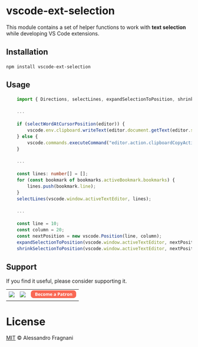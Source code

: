 # vscode-ext-selection

This module contains a set of helper functions to work with **text selection** while developing VS Code extensions.

## Installation

`npm install vscode-ext-selection`

## Usage

```ts
    import { Directions, selectLines, expandSelectionToPosition, shrinkSelectionToPosition } from "vscode-ext-selection";

    ...

    if (selectWordAtCursorPosition(editor)) {
        vscode.env.clipboard.writeText(editor.document.getText(editor.selection));
    } else {
        vscode.commands.executeCommand("editor.action.clipboardCopyAction");
    }

    ...

    const lines: number[] = [];
    for (const bookmark of bookmarks.activeBookmark.bookmarks) {
        lines.push(bookmark.line);
    }
    selectLines(vscode.window.activeTextEditor, lines);

    ...

    const line = 10;
    const column = 20;
    const nextPosition = new vscode.Position(line, column);
    expandSelectionToPosition(vscode.window.activeTextEditor, nextPosition, Directions.Forward);
    shrinkSelectionToPosition(vscode.window.activeTextEditor, nextPosition, Directions.Backward);
```

## Support

If you find it useful, please consider supporting it.

<table align="center" width="60%" border="0">
  <tr>
    <td>
      <a title="Paypal" href="https://www.paypal.com/cgi-bin/webscr?cmd=_donations&business=EP57F3B6FXKTU&lc=US&item_name=Alessandro%20Fragnani&item_number=vscode%20extensions&currency_code=USD&bn=PP%2dDonationsBF%3abtn_donate_SM%2egif%3aNonHosted"><img src="https://www.paypalobjects.com/en_US/i/btn/btn_donate_SM.gif"/></a>
    </td>
    <td>
      <a title="Paypal" href="https://www.paypal.com/cgi-bin/webscr?cmd=_donations&business=EP57F3B6FXKTU&lc=BR&item_name=Alessandro%20Fragnani&item_number=vscode%20extensions&currency_code=BRL&bn=PP%2dDonationsBF%3abtn_donate_SM%2egif%3aNonHosted"><img src="https://www.paypalobjects.com/pt_BR/i/btn/btn_donate_SM.gif"/></a>
    </td>
    <td>
      <a title="Patreon" href="https://www.patreon.com/alefragnani"><img src="https://raw.githubusercontent.com/alefragnani/oss-resources/master/images/button-become-a-patron-rounded-small.png"/></a>
    </td>
  </tr>
</table>

# License

[MIT](LICENSE.md) &copy; Alessandro Fragnani